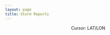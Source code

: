 ```yaml
---
layout: page
title: Storm Reports
---
```

<center>
<div><span id="addTime"></span> &nbsp;&nbsp;&nbsp;&nbsp;&nbsp;&nbsp;&nbsp;&nbsp;&nbsp; <span>Cursor: <span id="latlon">LAT/LON</span></span></div>
<div id="map" style="height: 750px; width: 725px;"></div>
</center>

<script src="{{ '/vendor/Leaflet.omnivore/leaflet-omnivore.min.js' | prepend: site.baseurl }}"></script>
<script src="{{ '/js/common.js' | prepend: site.baseurl }}"></script>
<script src="{{ '/js/reports.js' | prepend: site.baseurl }}"></script>
